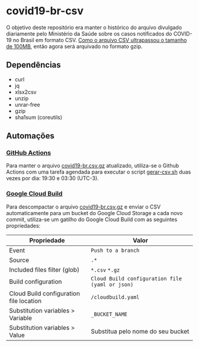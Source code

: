 # covid19-br-csv
O objetivo deste repositório era manter o histórico do arquivo divulgado diariamente pelo Ministério da Saúde sobre os casos notificados do COVID-19 no Brasil em formato CSV. [Como o arquivo CSV ultrapassou o tamanho de 100MB](https://docs.github.com/en/free-pro-team@latest/github/managing-large-files/what-is-my-disk-quota), então agora será arquivado no formato gzip.

## Dependências

* curl
* jq
* xlsx2csv
* unzip
* unrar-free
* gzip
* sha1sum (coreutils)


## Automações

### [GitHub Actions](.github/workflows/gerar-csv.yml)
Para manter o arquivo [covid19-br.csv.gz](covid19-br.csv.gz) atualizado, utiliza-se o Github Actions com uma tarefa agendada para executar o script [gerar-csv.sh](gerar-csv.sh) duas vezes por dia: 19:30 e 03:30 (UTC-3).

### [Google Cloud Build](cloudbuild.yaml)
Para descompactar o arquivo [covid19-br.csv.gz](covid19-br.csv.gz) e enviar o CSV automaticamente para um bucket do Google Cloud Storage a cada novo commit, utiliza-se um gatilho do Google Cloud Build com as seguintes propriedades:

Propriedade | Valor
--- | ---
Event | `Push to a branch`
Source | `.*`
Included files filter (glob) | `*.csv` `*.gz`
Build configuration | `Cloud Build configuration file (yaml or json)`
Cloud Build configuration file location | `/cloudbuild.yaml`
Substitution variables > Variable | `_BUCKET_NAME`
Substitution variables > Value | Substitua pelo nome do seu bucket

